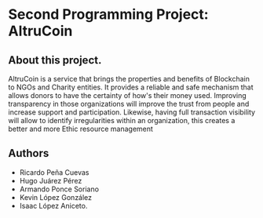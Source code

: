 # Second Programming Project: AltruCoin


## About this project.
AltruCoin is a service that brings the properties and benefits of Blockchain to NGOs and Charity entities. 
It provides a reliable and safe mechanism that allows donors to have the certainty of how's  their money used.
Improving transparency in those organizations will improve the trust from people and increase support and participation.
Likewise, having full transaction visibility will allow to identify irregularities within an organization, this creates a better and more Ethic resource management 


## Authors

  * Ricardo Peña Cuevas 
  * Hugo Juárez Pérez 
  * Armando Ponce Soriano 
  * Kevin López González
  * Isaac López Aniceto.
